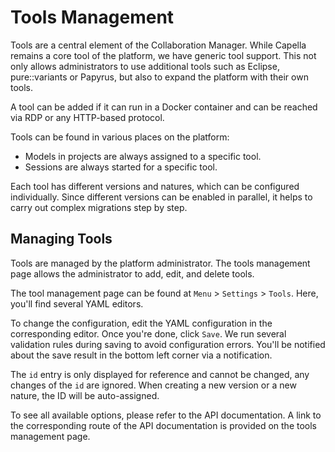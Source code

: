 <!--
 ~ SPDX-FileCopyrightText: Copyright DB InfraGO AG and contributors
 ~ SPDX-License-Identifier: Apache-2.0
 -->

# Tools Management

Tools are a central element of the Collaboration Manager. While Capella remains
a core tool of the platform, we have generic tool support. This not only allows
administrators to use additional tools such as Eclipse, pure::variants or
Papyrus, but also to expand the platform with their own tools.

A tool can be added if it can run in a Docker container and can be reached via
RDP or any HTTP-based protocol.

Tools can be found in various places on the platform:

- Models in projects are always assigned to a specific tool.
- Sessions are always started for a specific tool.

Each tool has different versions and natures, which can be configured
individually. Since different versions can be enabled in parallel, it helps to
carry out complex migrations step by step.

## Managing Tools

Tools are managed by the platform administrator. The tools management page
allows the administrator to add, edit, and delete tools.

The tool management page can be found at `Menu` > `Settings` > `Tools`. Here,
you'll find several YAML editors.

To change the configuration, edit the YAML configuration in the corresponding
editor. Once you're done, click `Save`. We run several validation rules during
saving to avoid configuration errors. You'll be notified about the save result
in the bottom left corner via a notification.

The `id` entry is only displayed for reference and cannot be changed, any
changes of the `id` are ignored. When creating a new version or a new nature,
the ID will be auto-assigned.

To see all available options, please refer to the API documentation. A link to
the corresponding route of the API documentation is provided on the tools
management page.

